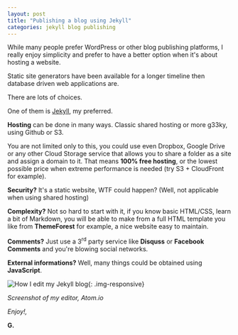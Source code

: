 ```yaml
---
layout: post
title: "Publishing a blog using Jekyll"
categories: jekyll blog publishing
---
```


While many people prefer WordPress or other blog publishing platforms, I really enjoy simplicity and prefer to have a better option when it's about hosting a website.

Static site generators have been available for a longer timeline then database driven web applications are.

There are lots of choices.

One of them is [Jekyll](http://jekyllrb.com), my preferred.

__Hosting__ can be done in many ways. Classic shared hosting or more g33ky, using Github or S3.

You are not limited only to this, you could use even Dropbox, Google Drive or any other Cloud Storage service that allows you to share a folder as a site and assign a domain to it. That means __100% free hosting__, or the lowest possible price when extreme performance is needed (try S3 + CloudFront for example).

__Security?__ It's a static website, WTF could happen? (Well, not applicable when using shared hosting)

__Complexity?__ Not so hard to start with it, if you know basic HTML/CSS, learn a bit of Markdown, you will be able to make from a full HTML template you like from __ThemeForest__ for example, a nice website easy to maintain.

__Comments?__ Just use a 3<sup>rd</sup> party service like __Disquss__ or __Facebook Comments__ and you're blowing social networks.

__External informations?__ Well, many things could be obtained using __JavaScript__.

![How I edit my Jekyll blog](https://www.evernote.com/shard/s98/sh/a93af185-e9a1-424e-9e35-9328f8701635/c7c67242e7fc02c585ce925a3dc3a1ec/deep/0/Screen-Shot-2015-04-18-at-11.40.48.png){: .img-responsive}

_Screenshot of my editor, Atom.io_


_Enjoy!,_

__G.__
